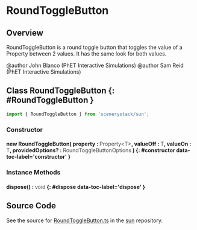 # RoundToggleButton

## Overview

RoundToggleButton is a round toggle button that toggles the value of a Property between 2 values.
It has the same look for both values.

@author John Blanco (PhET Interactive Simulations)
@author Sam Reid (PhET Interactive Simulations)

## Class RoundToggleButton {: #RoundToggleButton }


```js
import { RoundToggleButton } from 'scenerystack/sun';
```
### Constructor

#### new RoundToggleButton( property : <span style="font-weight: 400; opacity: 80%;">Property&lt;T&gt;</span>, valueOff : <span style="font-weight: 400; opacity: 80%;">T</span>, valueOn : <span style="font-weight: 400; opacity: 80%;">T</span>, providedOptions? : <span style="font-weight: 400; opacity: 80%;">RoundToggleButtonOptions</span> ) {: #constructor data-toc-label='constructor' }

### Instance Methods

#### dispose() : <span style="font-weight: 400; opacity: 80%;">void</span> {: #dispose data-toc-label='dispose' }



## Source Code

See the source for [RoundToggleButton.ts](https://github.com/phetsims/sun/blob/main/js/buttons/RoundToggleButton.ts) in the [sun](https://github.com/phetsims/sun) repository.
